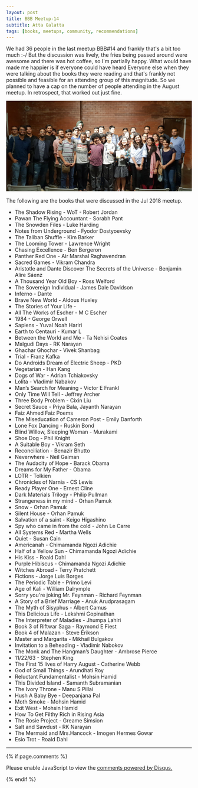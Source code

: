 ```yaml
---
layout: post
title: BBB Meetup-14
subtitle: Atta Galatta
tags: [books, meetups, community, recommendations]
---
```


We had 36 people in the last meetup BBB#14 and frankly that's a bit too much :-/ But the discussion was lively, the fries being passed around were awesome and there was hot coffee, so I'm partially happy. What would have made me happier is if everyone could have heard Everyone else when they were talking about the books they were reading and that's frankly not possible and feasible for an attending group of this magnitude. So we planned to have a cap on the number of people attending in the August meetup. In retrospect, that worked out just fine.

![Group](../img/BBB/BBB_14_07_29_2018.jpg)

<p>The following are the books that were discussed in the Jul 2018 meetup. </p>

- The Shadow Rising - WoT - Robert Jordan
- Pawan The Flying Accountant - Sorabh Pant
- The Snowden Files - Luke Harding
- Notes from Underground - Fyodor Dostyoevsky
- The Taliban Shuffle - Kim Barker
- The Looming Tower - Lawrence Wright
- Chasing Excellence - Ben Bergeron
- Panther Red One - Air Marshal Raghavendran
- Sacred Games - Vikram Chandra
- Aristotle and Dante Discover The Secrets of the Universe - Benjamin Alire Sáenz
- A Thousand Year Old Boy - Ross Welford
- The Sovereign Individual - James Dale Davidson
- Inferno - Dante
- Brave New World - Aldous Huxley
- The Stories of Your Life - 
- All The Works of Escher - M C Escher
- 1984 - George Orwell
- Sapiens - Yuval Noah Hariri
- Earth to Centauri - Kumar L
- Between the World and Me - Ta Nehisi Coates
- Malgudi Days - RK Narayan
- Ghachar Ghochar - Vivek Shanbag
- Trial - Franz Kafka
- Do Androids Dream of Electric Sheep - PKD
- Vegetarian - Han Kang
- Dogs of War - Adrian Tchiakovsky
- Lolita - Vladimir Nabakov
- Man’s Search for Meaning - Victor E Frankl
- Only Time Will Tell - Jeffrey Archer
- Three Body Problem - Cixin Liu
- Secret Sauce - Priya Bala, Jayanth Narayan
- Faiz Ahmed Faiz Poems
- The Miseducation of Cameron Post - Emily Danforth
- Lone Fox Dancing - Ruskin Bond
- Blind Willow, Sleeping Woman - Murakami
- Shoe Dog - Phil Knight
- A Suitable Boy - Vikram Seth
- Reconciliation - Benazir Bhutto
- Neverwhere - Neil Gaiman
- The Audacity of Hope - Barack Obama
- Dreams for My Father - Obama
- LOTR - Tolkien
- Chronicles of Narnia - CS Lewis
- Ready Player One - Ernest Cline
- Dark Materials Trilogy - Philip Pullman
- Strangeness in my mind - Orhan Pamuk
- Snow - Orhan Pamuk
- Silent House - Orhan Pamuk
- Salvation of a saint - Keigo Higashino
- Spy who came in from the cold - John Le Carre
- All Systems Red - Martha Wells
- Quiet - Susan Cain
- Americanah - Chimamanda Ngozi Adichie
- Half of a Yellow Sun - Chimamanda Ngozi Adichie
- His Kiss - Roald Dahl
- Purple Hibiscus - Chimamanda Ngozi Adichie
- Witches Abroad - Terry Pratchett 
- Fictions - Jorge Luis Borges 
- The Periodic Table - Primo Levi
- Age of Kali - William Dalrymple 
- Sorry you're joking Mr. Feynman - Richard Feynman 
- A Story of a Brief Marriage - Anuk Arudprasagam
- The Myth of Sisyphus - Albert Camus
- This Delicious Life - Lekshmi Gopinathan
- The Interpreter of Maladies - Jhumpa Lahiri
- Book 3 of Riftwar Saga - Raymond E Fiest
- Book 4 of Malazan - Steve Erikson
- Master and Margarita - Mikhail Bulgakov
- Invitation to a Beheading - Vladimir Nabokov
- The Monk and The Hangman’s Daughter - Ambrose Pierce
- 11/22/63 - Stephen King 
- The First 15 lives of Harry August - Catherine Webb
- God of Small Things - Arundhati Roy
- Reluctant Fundamentalist - Mohsin Hamid
- This Divided Island - Samanth Subramanian
- The Ivory Throne - Manu S Pillai
- Hush A Baby Bye - Deepanjana Pal
- Moth Smoke - Mohsin Hamid
- Exit West - Mohsin Hamid
- How To Get Filthy Rich in Rising Asia 
- The Rosie Project - Greame Simsion
- Salt and Sawdust - RK Narayan 
- The Mermaid and Mrs.Hancock - Imogen Hermes Gowar
- Esio Trot - Roald Dahl

<hr/>


{% if page.comments %}
<div id="disqus_thread"></div>
<script>

/**
*  RECOMMENDED CONFIGURATION VARIABLES: EDIT AND UNCOMMENT THE SECTION BELOW TO INSERT DYNAMIC VALUES FROM YOUR PLATFORM OR CMS.
*  LEARN WHY DEFINING THESE VARIABLES IS IMPORTANT: https://disqus.com/admin/universalcode/#configuration-variables*/
/*
var disqus_config = function () {
this.page.url = abhiramr.github.io/2018-06-26-Django-Filter-To-Shorten-Naturaltime;  // Replace PAGE_URL with your page's canonical URL variable
this.page.identifier = 2018-06-26-Django-Filter-To-Shorten-Naturaltime; // Replace PAGE_IDENTIFIER with your page's unique identifier variable
};
*/
(function() { // DON'T EDIT BELOW THIS LINE
var d = document, s = d.createElement('script');
s.src = 'https://abhiramr.disqus.com/embed.js';
s.setAttribute('data-timestamp', +new Date());
(d.head || d.body).appendChild(s);
})();
</script>
<noscript>Please enable JavaScript to view the <a href="https://disqus.com/?ref_noscript">comments powered by Disqus.</a></noscript>
                            
{% endif %}